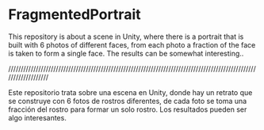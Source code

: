 # FragmentedPortrait

This repository is about a scene in Unity, where there is a portrait that is built with 6 photos of different faces, 
from each photo a fraction of the face is taken to form a single face. The results can be somewhat interesting..

///////////////////////////////////////////////////////////////////////////////////////////////////////////////////

Este repositorio trata sobre una escena en Unity, donde hay un retrato que se construye con 6 fotos de rostros diferentes, 
de cada foto se toma una fracción del rostro para formar un solo rostro. Los resultados pueden ser algo interesantes.

